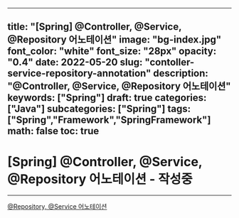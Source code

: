 
---
title: "[Spring] @Controller, @Service, @Repository 어노테이션"
image: "bg-index.jpg"
font_color: "white"
font_size: "28px"
opacity: "0.4"
date: 2022-05-20
slug: "contoller-service-repository-annotation"
description: "@Controller, @Service, @Repository 어노테이션"	
keywords: ["Spring"]
draft: true
categories: ["Java"]
subcategories: ["Spring"]
tags: ["Spring","Framework","SpringFramework"]
math: false
toc: true
---

# [Spring] @Controller, @Service, @Repository 어노테이션 - 작성중
--------------------------

<a href="https://codevang.tistory.com/258">@Repository, @Service 어노테이션</a>


